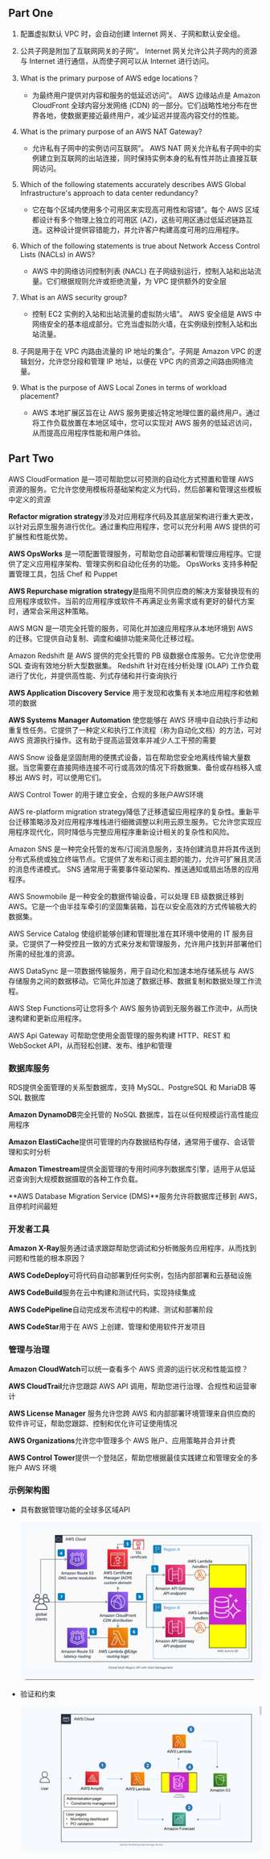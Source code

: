 ## Part One

1. 配置虚拟默认 VPC 时，会自动创建 Internet 网关、子网和默认安全组。
2. 公共子网是附加了互联网网关的子网”。 Internet 网关允许公共子网内的资源与 Internet 进行通信，从而使子网可以从 Internet 进行访问。
3. What is the primary purpose of AWS edge locations？
   + 为最终用户提供对内容和服务的低延迟访问”。 AWS 边缘站点是 Amazon CloudFront 全球内容分发网络 (CDN) 的一部分。它们战略性地分布在世界各地，使数据更接近最终用户，减少延迟并提高内容交付的性能。

4. What is the primary purpose of an AWS NAT Gateway?
   + 允许私有子网中的实例访问互联网”。 AWS NAT 网关允许私有子网中的实例建立到互联网的出站连接，同时保持实例本身的私有性并防止直接互联网访问。

5. Which of the following statements accurately describes AWS Global Infrastructure's approach to data center redundancy?
   + 它在每个区域内使用多个可用区来实现高可用性和容错”。每个 AWS 区域都设计有多个物理上独立的可用区 (AZ)，这些可用区通过低延迟链路互连。这种设计提供容错能力，并允许客户构建高度可用的应用程序。

6. Which of the following statements is true about Network Access Control Lists (NACLs) in AWS?
   + AWS 中的网络访问控制列表 (NACL) 在子网级别运行，控制入站和出站流量。它们根据规则允许或拒绝流量，为 VPC 提供额外的安全层

7. What is an AWS security group?
   + 控制 EC2 实例的入站和出站流量的虚拟防火墙”。 AWS 安全组是 AWS 中网络安全的基本组成部分。它充当虚拟防火墙，在实例级别控制入站和出站流量。
8. 子网是用于在 VPC 内路由流量的 IP 地址的集合”。子网是 Amazon VPC 的逻辑划分，允许您分段和管理 IP 地址，以便在 VPC 内的资源之间路由网络流量。
9. What is the purpose of AWS Local Zones in terms of workload placement?
   +  AWS 本地扩展区旨在让 AWS 服务更接近特定地理位置的最终用户。通过将工作负载放置在本地区域中，您可以实现对 AWS 服务的低延迟访问，从而提高应用程序性能和用户体验。

## Part Two

AWS CloudFormation 是一项可帮助您以可预测的自动化方式预置和管理 AWS 资源的服务。它允许您使用模板将基础架构定义为代码，然后部署和管理这些模板中定义的资源

**Refactor migration strategy**涉及对应用程序代码及其底层架构进行重大更改，以针对云原生服务进行优化。通过重构应用程序，您可以充分利用 AWS 提供的可扩展性和性能优势。

**AWS OpsWorks** 是一项配置管理服务，可帮助您自动部署和管理应用程序。它提供了定义应用程序架构、管理实例和自动化任务的功能。 OpsWorks 支持多种配置管理工具，包括 Chef 和 Puppet

**AWS Repurchase migration strategy**是指用不同供应商的解决方案替换现有的应用程序或软件。当前的应用程序或软件不再满足业务需求或有更好的替代方案时，通常会采用这种策略。

AWS MGN 是一项完全托管的服务，可简化并加速应用程序从本地环境到 AWS 的迁移。它提供自动复制、调度和编排功能来简化迁移过程。

Amazon Redshift 是 AWS 提供的完全托管的 PB 级数据仓库服务。它允许您使用 SQL 查询有效地分析大型数据集。 Redshift 针对在线分析处理 (OLAP) 工作负载进行了优化，并提供高性能、列式存储和并行查询执行

**AWS Application Discovery Service** 用于发现和收集有关本地应用程序和依赖项的数据

**AWS Systems Manager Automation** 使您能够在 AWS 环境中自动执行手动和重复性任务。它提供了一种定义和执行工作流程（称为自动化文档）的方法，可对 AWS 资源执行操作。这有助于提高运营效率并减少人工干预的需要

AWS Snow 设备是坚固耐用的便携式设备，旨在帮助您安全地离线传输大量数据。当您需要在直接网络连接不可行或高效的情况下将数据集、备份或存档移入或移出 AWS 时，可以使用它们。

AWS Control Tower 的用于建立安全，合规的多账户AWS环境

AWS re-platform migration strategy降低了迁移遗留应用程序的复杂性。重新平台迁移策略涉及对应用程序堆栈进行细微调整以利用云原生服务。它允许您实现应用程序现代化，同时降低与完整应用程序重新设计相关的复杂性和风险。

Amazon SNS 是一种完全托管的发布/订阅消息服务，支持创建消息并将其传送到分布式系统或独立终端节点。它提供了发布和订阅主题的能力，允许可扩展且灵活的消息传递模式。 SNS 通常用于需要事件驱动架构、推送通知或扇出场景的应用程序。

AWS Snowmobile 是一种安全的数据传输设备，可以处理 EB 级数据迁移到 AWS。它是一个由半挂车牵引的坚固集装箱，旨在以安全高效的方式传输极大的数据集。

AWS Service Catalog 使组织能够创建和管理批准在其环境中使用的 IT 服务目录。它提供了一种受控且一致的方式来分发和管理服务，允许用户找到并部署他们所需的经批准的资源。

AWS DataSync 是一项数据传输服务，用于自动化和加速本地存储系统与 AWS 存储服务之间的数据移动。它简化并加速了数据迁移、数据复制和数据处理工作流程。

AWS Step Functions可让您将多个 AWS 服务协调到无服务器工作流中，从而快速构建和更新应用程序。

AWS Api Gateway 可帮助您使用全面管理的服务构建 HTTP、REST 和 WebSocket API，从而轻松创建、发布、维护和管理

### 数据库服务

RDS提供全面管理的关系型数据库，支持 MySQL、PostgreSQL 和 MariaDB 等 SQL 数据库

**Amazon DynamoDB**完全托管的 NoSQL 数据库，旨在以任何规模运行高性能应用程序

**Amazon ElastiCache**提供可管理的内存数据结构存储，通常用于缓存、会话管理和实时分析

**Amazon Timestream**提供全面管理的专用时间序列数据库引擎，适用于从低延迟查询到大规模数据摄取的各种工作负载。

**AWS Database Migration Service (DMS)**服务允许将数据库迁移到 AWS，且停机时间最短

### 开发者工具

**Amazon X-Ray**服务通过请求跟踪帮助您调试和分析微服务应用程序，从而找到问题和性能的根本原因？

**AWS CodeDeploy**可将代码自动部署到任何实例，包括内部部署和云基础设施

**AWS CodeBuild**服务在云中构建和测试代码，实现持续集成

**AWS CodePipeline**自动完成发布流程中的构建、测试和部署阶段

**AWS CodeStar**用于在 AWS 上创建、管理和使用软件开发项目

### 管理与治理

**Amazon CloudWatch**可以统一查看多个 AWS 资源的运行状况和性能监控？

**AWS CloudTrail**允许您跟踪 AWS API 调用，帮助您进行治理、合规性和运营审计

**AWS License Manager** 服务允许您跨 AWS 和内部部署环境管理来自供应商的软件许可证，帮助您跟踪、控制和优化许可证使用情况

**AWS Organizations**允许您中管理多个 AWS 账户、应用策略并合并计费

**AWS Control Tower**提供一个登陆区，帮助您根据最佳实践建立和管理安全的多账户 AWS 环境

### 示例架构图

+ 具有数据管理功能的全球多区域API

  <img src="./img/1.png" alt="1" style="zoom:50%;" />

+ 验证和约束

  <img src="./img/2.png" alt="2" style="zoom:50%;" />
